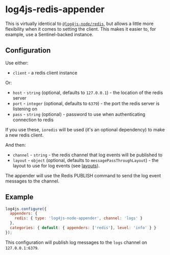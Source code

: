 # log4js-redis-appender

This is virtually identical to [`@log4js-node/redis`](https://github.com/log4js-node/redis), 
but allows a little more flexibility when it comes to setting the client. This makes it easier 
to, for example, use a Sentinel-backed instance. 

## Configuration

Use either:

* `client` - a redis client instance

Or:

* `host` - `string` (optional, defaults to `127.0.0.1`) - the location of the redis server
* `port` - `integer` (optional, defaults to `6379`) - the port the redis server is listening on
* `pass` - `string` (optional) - password to use when authenticating connection to redis

If you use these, `ioredis` will be used (it's an optional dependency) to make a new redis
client.

And then:

* `channel` - `string` - the redis channel that log events will be published to
* `layout` - `object` (optional, defaults to `messagePassThroughLayout`) - the layout to use for log events (see [layouts](layouts.md)).

The appender will use the Redis PUBLISH command to send the log event messages to the channel.

## Example

```javascript
log4js.configure({
  appenders: {
    redis: { type: 'log4js-node-appender', channel: 'logs' }
  },
  categories: { default: { appenders: ['redis'], level: 'info' } }
});
```

This configuration will publish log messages to the `logs` channel on `127.0.0.1:6379`.